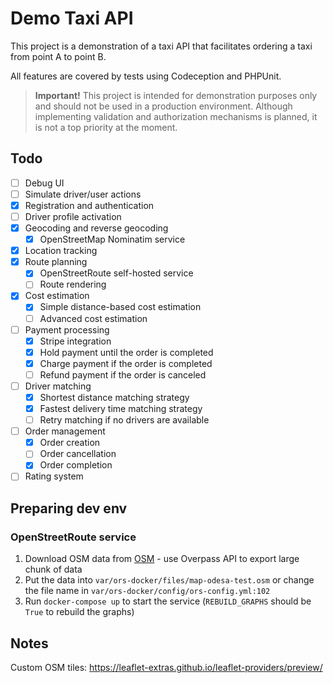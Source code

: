 # Demo Taxi API 
This project is a demonstration of a taxi API that facilitates ordering a taxi from point A to point B.

All features are covered by tests using Codeception and PHPUnit.

> **Important!** This project is intended for demonstration purposes only and should not be used in a production environment. Although implementing validation and authorization mechanisms is planned, it is not a top priority at the moment.

## Todo

- [ ] Debug UI
- [ ] Simulate driver/user actions
- [x] Registration and authentication
- [ ] Driver profile activation
- [x] Geocoding and reverse geocoding
  - [x] OpenStreetMap Nominatim service 
- [x] Location tracking
- [x] Route planning
  - [x] OpenStreetRoute self-hosted service
  - [ ] Route rendering
- [x] Cost estimation
  - [x] Simple distance-based cost estimation
  - [ ] Advanced cost estimation
- [ ] Payment processing
  - [x] Stripe integration
  - [x] Hold payment until the order is completed
  - [x] Charge payment if the order is completed
  - [ ] Refund payment if the order is canceled
- [ ] Driver matching
  - [x] Shortest distance matching strategy
  - [x] Fastest delivery time matching strategy
  - [ ] Retry matching if no drivers are available
- [ ] Order management
  - [x] Order creation
  - [ ] Order cancellation
  - [x] Order completion
- [ ] Rating system

## Preparing dev env

### OpenStreetRoute service
1. Download OSM data from [OSM](https://www.openstreetmap.org/export) - use Overpass API to export large chunk of data
2. Put the data into `var/ors-docker/files/map-odesa-test.osm` or change the file name in `var/ors-docker/config/ors-config.yml:102`
3. Run `docker-compose up` to start the service (`REBUILD_GRAPHS` should be `True` to rebuild the graphs)

## Notes

Custom OSM tiles: https://leaflet-extras.github.io/leaflet-providers/preview/
